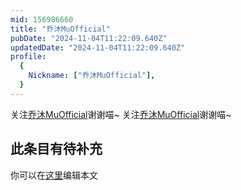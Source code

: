 ```yaml
---
mid: 156986660
title: "乔沐MuOfficial"
pubDate: "2024-11-04T11:22:09.640Z"
updatedDate: "2024-11-04T11:22:09.640Z"
profile:
  {
    Nickname: ["乔沐MuOfficial"],
  }
---
```


关注[乔沐MuOfficial](https://space.bilibili.com/156986660)谢谢喵~ 关注[乔沐MuOfficial](https://space.bilibili.com/156986660)谢谢喵~

## 此条目有待补充
你可以在[这里](https://github.com/Yuhanawa/VTuber.ICU-Content/edit/master/v/乔沐MuOfficial/index.md)编辑本文
